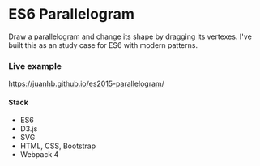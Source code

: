 # ES6 Parallelogram
Draw a parallelogram and change its shape by dragging its vertexes.
I've built this as an study case for ES6 with modern patterns.

### Live example
https://juanhb.github.io/es2015-parallelogram/

#### Stack
* ES6
* D3.js
* SVG
* HTML, CSS, Bootstrap
* Webpack 4
